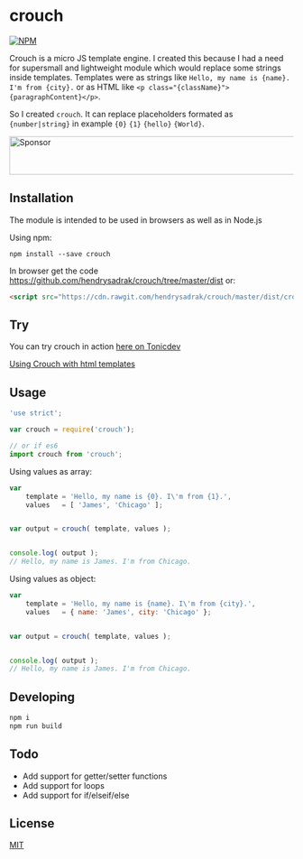 # crouch

[![NPM](https://nodei.co/npm/crouch.png?compact=true)](https://nodei.co/npm/crouch/)

Crouch is a micro JS template engine. I created this because I had a need for supersmall and lightweight module which would replace some strings inside templates. Templates were as strings like `Hello, my name is {name}. I'm from {city}.` or as HTML like `<p class="{className}">{paragraphContent}</p>`.

So I created `crouch`. It can replace placeholders formated as `{number|string}` in example `{0}` `{1}` `{hello}` `{World}`.


<a target='_blank' rel='nofollow' href='https://app.codesponsor.io/link/yRPMG8yhBWTHDJKgBoKz7fVY/hendrysadrak/crouch'>
  <img alt='Sponsor' width='888' height='68' src='https://app.codesponsor.io/embed/yRPMG8yhBWTHDJKgBoKz7fVY/hendrysadrak/crouch.svg' />
</a>


## Installation

The module is intended to be used in browsers as well as in Node.js


Using npm:
```
npm install --save crouch
```

In browser get the code https://github.com/hendrysadrak/crouch/tree/master/dist or:
```html
<script src="https://cdn.rawgit.com/hendrysadrak/crouch/master/dist/crouch.js"></script>
```


## Try

You can try crouch in action [here on Tonicdev](https://tonicdev.com/hendrysadrak/crouch-example-01)

[Using Crouch with html templates](https://tonicdev.com/hendrysadrak/crouch-example-2)


## Usage

```javascript
'use strict';

var crouch = require('crouch');

// or if es6
import crouch from 'crouch';
```

Using values as array:

```javascript
var
    template = 'Hello, my name is {0}. I\'m from {1}.',
    values   = [ 'James', 'Chicago' ];


var output = crouch( template, values );


console.log( output );
// Hello, my name is James. I'm from Chicago.
```

Using values as object:

```javascript
var
    template = 'Hello, my name is {name}. I\'m from {city}.',
    values   = { name: 'James', city: 'Chicago' };


var output = crouch( template, values );


console.log( output );
// Hello, my name is James. I'm from Chicago.
```


## Developing
```bash
npm i
npm run build
```


## Todo

* Add support for getter/setter functions
* Add support for loops
* Add support for if/elseif/else


## License

[MIT](LICENSE)
